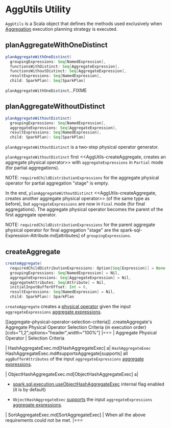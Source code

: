 # AggUtils Utility

`AggUtils` is a Scala object that defines the methods used exclusively when [Aggregation](execution-planning-strategies/Aggregation.md) execution planning strategy is executed.

## <span id="planAggregateWithOneDistinct"> planAggregateWithOneDistinct

```scala
planAggregateWithOneDistinct(
  groupingExpressions: Seq[NamedExpression],
  functionsWithDistinct: Seq[AggregateExpression],
  functionsWithoutDistinct: Seq[AggregateExpression],
  resultExpressions: Seq[NamedExpression],
  child: SparkPlan): Seq[SparkPlan]
```

`planAggregateWithOneDistinct`...FIXME

## <span id="planAggregateWithoutDistinct"> planAggregateWithoutDistinct

```scala
planAggregateWithoutDistinct(
  groupingExpressions: Seq[NamedExpression],
  aggregateExpressions: Seq[AggregateExpression],
  resultExpressions: Seq[NamedExpression],
  child: SparkPlan): Seq[SparkPlan]
```

`planAggregateWithoutDistinct` is a two-step physical operator generator.

`planAggregateWithoutDistinct` first <<AggUtils-createAggregate, creates an aggregate physical operator>> with `aggregateExpressions` in `Partial` mode (for partial aggregations).

NOTE: `requiredChildDistributionExpressions` for the aggregate physical operator for partial aggregation "stage" is empty.

In the end, `planAggregateWithoutDistinct` <<AggUtils-createAggregate, creates another aggregate physical operator>> (of the same type as before), but `aggregateExpressions` are now in `Final` mode (for final aggregations). The aggregate physical operator becomes the parent of the first aggregate operator.

NOTE: `requiredChildDistributionExpressions` for the parent aggregate physical operator for final aggregation "stage" are the spark-sql-Expression-Attribute.md[attributes] of `groupingExpressions`.

## <span id="createAggregate"> createAggregate

```scala
createAggregate(
  requiredChildDistributionExpressions: Option[Seq[Expression]] = None,
  groupingExpressions: Seq[NamedExpression] = Nil,
  aggregateExpressions: Seq[AggregateExpression] = Nil,
  aggregateAttributes: Seq[Attribute] = Nil,
  initialInputBufferOffset: Int = 0,
  resultExpressions: Seq[NamedExpression] = Nil,
  child: SparkPlan): SparkPlan
```

`createAggregate` creates a [physical operator](physical-operators/SparkPlan.md) given the input `aggregateExpressions` [aggregate expressions](expressions/AggregateExpression.md).

[[aggregate-physical-operator-selection-criteria]]
.createAggregate's Aggregate Physical Operator Selection Criteria (in execution order)
[cols="1,2",options="header",width="100%"]
|===
| Aggregate Physical Operator
| Selection Criteria

| HashAggregateExec.md[HashAggregateExec]
a| `HashAggregateExec` HashAggregateExec.md#supportsAggregate[supports] all `aggBufferAttributes` of the input `aggregateExpressions` [aggregate expressions](expressions/AggregateExpression.md).

| ObjectHashAggregateExec.md[ObjectHashAggregateExec]
a|

* [spark.sql.execution.useObjectHashAggregateExec](configuration-properties.md#spark.sql.execution.useObjectHashAggregateExec) internal flag enabled (it is by default)

* `ObjectHashAggregateExec` [supports](physical-operators/ObjectHashAggregateExec.md#supportsAggregate) the input `aggregateExpressions` [aggregate expressions](expressions/AggregateExpression.md).

| SortAggregateExec.md[SortAggregateExec]
| When all the above requirements could not be met.
|===
